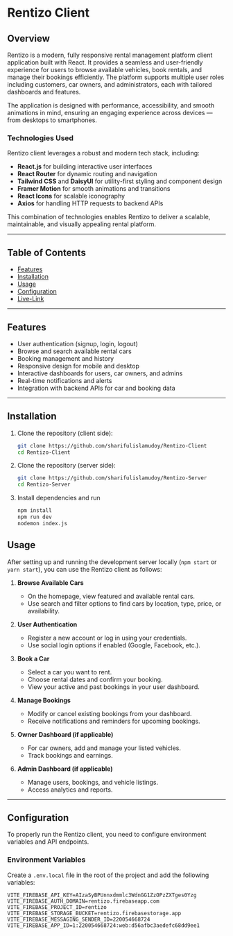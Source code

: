 # Rentizo Client

## Overview

Rentizo is a modern, fully responsive rental management platform client application built with React. It provides a seamless and user-friendly experience for users to browse available vehicles, book rentals, and manage their bookings efficiently. The platform supports multiple user roles including customers, car owners, and administrators, each with tailored dashboards and features.

The application is designed with performance, accessibility, and smooth animations in mind, ensuring an engaging experience across devices — from desktops to smartphones.

### Technologies Used

Rentizo client leverages a robust and modern tech stack, including:

- **React.js** for building interactive user interfaces
- **React Router** for dynamic routing and navigation
- **Tailwind CSS** and **DaisyUI** for utility-first styling and component design
- **Framer Motion** for smooth animations and transitions
- **React Icons** for scalable iconography
- **Axios** for handling HTTP requests to backend APIs

This combination of technologies enables Rentizo to deliver a scalable, maintainable, and visually appealing rental platform.


---

## Table of Contents
- [Features](#features)
- [Installation](#installation)
- [Usage](#usage)
- [Configuration](#configuration)
- [Live-Link](https://rentizo.web.app/)

---

## Features

- User authentication (signup, login, logout)
- Browse and search available rental cars
- Booking management and history
- Responsive design for mobile and desktop
- Interactive dashboards for users, car owners, and admins
- Real-time notifications and alerts
- Integration with backend APIs for car and booking data

---

## Installation

1. Clone the repository (client side):
   ```bash
   git clone https://github.com/sharifulislamudoy/Rentizo-Client
   cd Rentizo-Client

2. Clone the repository (server side):
   ```bash
   git clone https://github.com/sharifulislamudoy/Rentizo-Server
   cd Rentizo-Server
   
4. Install dependencies and run
   ```bash
   npm install
   npm run dev
   nodemon index.js

## Usage

After setting up and running the development server locally (`npm start` or `yarn start`), you can use the Rentizo client as follows:

1. **Browse Available Cars**  
   - On the homepage, view featured and available rental cars.
   - Use search and filter options to find cars by location, type, price, or availability.

2. **User Authentication**  
   - Register a new account or log in using your credentials.
   - Use social login options if enabled (Google, Facebook, etc.).

3. **Book a Car**  
   - Select a car you want to rent.
   - Choose rental dates and confirm your booking.
   - View your active and past bookings in your user dashboard.

4. **Manage Bookings**  
   - Modify or cancel existing bookings from your dashboard.
   - Receive notifications and reminders for upcoming bookings.

5. **Owner Dashboard (if applicable)**  
   - For car owners, add and manage your listed vehicles.
   - Track bookings and earnings.

6. **Admin Dashboard (if applicable)**  
   - Manage users, bookings, and vehicle listings.
   - Access analytics and reports.

---

## Configuration

To properly run the Rentizo client, you need to configure environment variables and API endpoints.

### Environment Variables

Create a `.env.local` file in the root of the project and add the following variables:

   ```env.local
   VITE_FIREBASE_API_KEY=AIzaSyBPUnnxdmmlc3WdnGG1ZzOPzZXTges0Yzg
   VITE_FIREBASE_AUTH_DOMAIN=rentizo.firebaseapp.com
   VITE_FIREBASE_PROJECT_ID=rentizo
   VITE_FIREBASE_STORAGE_BUCKET=rentizo.firebasestorage.app
   VITE_FIREBASE_MESSAGING_SENDER_ID=220054668724
   VITE_FIREBASE_APP_ID=1:220054668724:web:d56afbc3aedefc68dd9ee1
